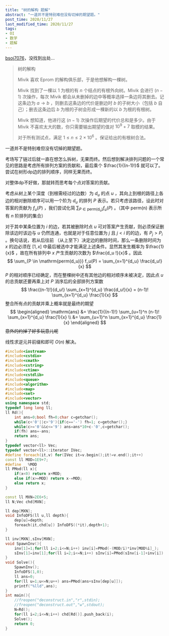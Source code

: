 ```yaml
---
title: "树的解构 题解"
abstract: "一道并不是特别难但没有切掉的期望题。"
post_time: 2020/11/27
last_modified_time: 2020/11/27
tags:
- OI
- 数学
- 题解
---
```


[bsoj7076](https://oj.bashu.com.cn/code/problempage.php?problem_id=7076)，没找到出处...

>树的解构
>
>Mivik 喜欢 Eprom 的解构俱乐部，于是他想解构一棵树。
>
>Mivik 找到了一棵以 $1$ 为根的有 $n$ 个结点的有根外向树。Mivik 会进行 $(n−1)$  次操作，每次 Mivik 都会从未删掉的边中等概率选择一条边将其删去。记这条边为 $a \to b$ ，则删去这条边的代价是删边时 $b$ 的子树大小（包括 $b$ 自己）；删去这条边后 $b$ 为根的子树会形成一棵新的以 $b$ 为根的有根树。
>
>Mivik 想知道，他进行这 $(n−1)$ 次操作后期望的代价总和是多少。由于 Mivik 不喜欢太大的数，你只需要输出期望的值对 $10^9 + 7$ 取模的结果。
>
>对于所有测试点，满足 $1 \le n \le 2 \times 10^6$ 。保证给出的有根树合法。

一道并不是特别难但没有切掉的期望题。

考场写了链过后就一直在想怎么拆树，无果而终。然后想到解决排列问题的一个常见的思路是考虑所有排列方案的贡献和，最后乘个 $\frac{1}{(n-1)!}$ 就可以了。尝试在树形dp边的排列顺序，同样无果而终。

对整体dp不好做，那就转而思考每个点对答案的贡献。

考虑从树上某个深度（到根需经过的边数）为 $d_u$ 的点 $u$ ，其向上到根的路径上各边的相对删除顺序可以用一个阶为 $d_u$ 的排列 $P$ 表示。若只考虑该路径，设此时对答案的贡献为 $f_u(P)$ ，我们尝试化简 $\sum_{P \in \mathrm{perm(d_u)}} f_u(P)$ 。（其中 $\mathrm{perm(n)}$ 表示所有 $n$ 阶排列的集合）

对于其中某条位置为 $i$ 的边，若其被删除时点 $u$ 可对答案产生贡献，则必须保证删除该边时该边与 $u$ 仍然连通，也就是对于任意位置为 $j$ 且 $j < i$ 的的边，有 $P_j > P_i$ 。换句话说，若从后往前 （从上至下）决定边的删除时间，那么一条删除时间为 $x$ 的边必须在 $[1,x]$ 中最后被选中才能满足上述条件。显然其发生概率为 $\frac{1}{x}$ ，故在所有排列中 $x$ 产生贡献的次数为 $\frac{d_u !}{x}$ 。因此
$$
\sum_{P \in \mathrm{perm(d_u)}} f_u(P) = \sum_{x=1}^{d_u} \frac{d_u!}{x}
$$
$P$ 的相对顺序已经确定，而在整棵树中还有其他边的相对顺序未被决定，因此点 $u$ 的总贡献还要再乘上对 $P$ 消序后的全部排列方案数
$$
\frac{(n-1)!}{d_u!} \sum_{x=1}^{d_u} \frac{d_u!}{x} = (n-1)! \sum_{x=1}^{d_u} \frac{1}{x}
$$
整合所有点的贡献并乘上概率就是最终的期望
$$
\begin{aligned} \mathrm{ans} &= \frac{1}{(n-1)!} \sum_{u=1}^n (n-1)! \sum_{x=1}^{d_u} \frac{1}{x} \\ &= \sum_{u=1}^n \sum_{x=1}^{d_u} \frac{1}{x} \end{aligned}
$$
~~意外的约掉了好多玩意儿呢~~

线性求逆元并前缀和即可 $O(n)$ 解决。

```c++
#include<iostream>
#include<cstdio>
#include<cmath>
#include<cstring>
#include<ctime>
#include<cstdlib>
#include<queue>
#include<algorithm>
#include<map>
#include<set>
#include<vector>
using namespace std;
typedef long long ll;
ll Rd(){
	int ans=0;bool fh=0;char c=getchar();
	while(c<'0'||c>'9'){if(c=='-') fh=1; c=getchar();}
	while(c>='0'&&c<='9') ans=ans*10+c-'0',c=getchar();
	if(fh) ans=-ans;
	return ans;
}
typedef vector<ll> Vec;
typedef vector<ll>::iterator IVec;
#define foreach(it,v) for(IVec it=v.begin();it!=v.end();it++)
const ll MOD=1E9+7;
#define _ %MOD
ll PMod(ll x){
	if(x<0) return x+MOD;
	else if(x>=MOD) return x-=MOD;
	else return x;
}

const ll MXN=2E6+5;
ll N;Vec chd[MXN];

ll dep[MXN];
void InfoDFS(ll u,ll depth){
	dep[u]=depth;
	foreach(it,chd[u]) InfoDFS((*it),depth+1); 
}

ll inv[MXN],sInv[MXN];
void SpawnInv(){
	inv[1]=1;for(ll i=2;i<=N;i++) inv[i]=PMod(-(MOD/i)*inv[MOD%i]_); 
	sInv[1]=inv[1];for(ll i=2;i<=N;i++) sInv[i]=PMod(sInv[i-1]+inv[i]);
}
void Solve(){
	SpawnInv(); 
	InfoDFS(1,0);
	ll ans=0;
	for(ll u=1;u<=N;u++) ans=PMod(ans+sInv[dep[u]]);
	printf("%lld",ans); 
}
int main(){
	//freopen("deconstruct.in","r",stdin);
	//freopen("deconstruct.out","w",stdout);
	N=Rd();
	for(ll i=2;i<=N;i++) chd[Rd()].push_back(i);
	Solve();
	return 0;
}
```

